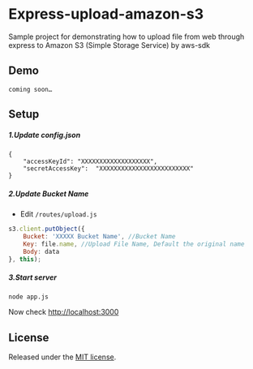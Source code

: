 Express-upload-amazon-s3
========================

Sample project for demonstrating how to upload file from web through express to Amazon S3 (Simple Storage Service) by aws-sdk


## Demo

	coming soon…
    

## Setup
##### 1.Update config.json
	{
    	"accessKeyId": "XXXXXXXXXXXXXXXXXXX",
	    "secretAccessKey": 	"XXXXXXXXXXXXXXXXXXXXXXXXX"
	}
	
##### 2.Update Bucket Name 
* Edit ```/routes/upload.js```

```javascript
s3.client.putObject({	 
    Bucket: 'XXXXX Bucket Name', //Bucket Name
    Key: file.name, //Upload File Name, Default the original name
    Body: data
}, this);
```

##### 3.Start server
	node app.js
	
Now check [http://localhost:3000](http://localhost:3000)

## License
Released under the [MIT license](http://www.opensource.org/licenses/MIT).
